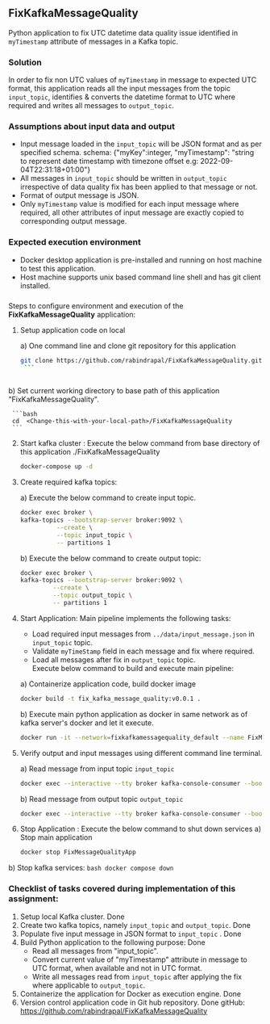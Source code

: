 ## FixKafkaMessageQuality
Python application to fix UTC datetime data quality issue identified in `myTimestamp` attribute of 
messages in a Kafka topic.

### Solution
  In order to fix non UTC values of `myTimestamp` in message to expected UTC format, this application reads all 
  the input messages from the topic `input_topic`, identifies & converts the datetime format to UTC where required
  and writes all messages to `output_topic`.

### Assumptions about input data and output
* Input message loaded in the `input_topic` will be JSON format and as per specified schema.
    schema: {"myKey":integer, "myTimestamp": "string to represent date timestamp with timezone 
              offset e.g: 2022-09-04T22:31:18+01:00"}
* All messages in `input_topic` should be written in `output_topic` irrespective of data quality fix has been 
  applied to that message or not.
* Format of output message is JSON. 
*  Only `myTimestamp` value is modified for each input message where required, all other attributes of input message
   are exactly copied to corresponding output message.
  
### Expected execution environment
* Docker desktop application is pre-installed and running on host machine to test this application.
* Host machine supports unix based command line shell and has git client installed.

###
Steps to configure environment and execution of the **FixKafkaMessageQuality** application:

1. Setup application code on local 
   
   a) One command line and clone git repository for this application
   
      ```bash
      git clone https://github.com/rabindrapal/FixKafkaMessageQuality.git
       ```
       
  b) Set current working directory to base path of this application "FixKafkaMessageQuality".
  
     ```bash
     cd  <Change-this-with-your-local-path>/FixKafkaMessageQuality
     ```

2. Start kafka cluster :
  Execute the below command from base directory of this application ./FixKafkaMessageQuality
    ```bash
    docker-compose up -d
   ```
3. Create required kafka topics: 
   
   a) Execute the below command to create input topic.
   
   ```bash
   docker exec broker \
   kafka-topics --bootstrap-server broker:9092 \
             --create \
             --topic input_topic \
             -- partitions 1
   ```
   b) Execute the below command to create output topic:
   
    ```bash
   docker exec broker \
   kafka-topics --bootstrap-server broker:9092 \
             --create \
             --topic output_topic \
             -- partitions 1
   ```
   
4. Start Application: Main pipeline implements the following tasks:
   * Load required input messages from `../data/input_message.json` in `input_topic` topic. 
   * Validate `myTimeStamp` field in each message and fix where required.
   * Load all messages after fix in `output_topic` topic.   
  Execute below command to build and execute main pipeline:

   a) Containerize application code, build docker image
      ```bash
      docker build -t fix_kafka_message_quality:v0.0.1 .
      ```
      
   b) Execute main python application as docker in same network as of kafka server's docker and let it execute.
   
      ```bash
      docker run -it --network=fixkafkamessagequality_default --name FixMessageQualityApp fix_kafka_message_quality:v0.0.1
      ```

5. Verify output and input messages using different command line terminal.

   a) Read message from input topic `input_topic`
   
    ```bash
    docker exec --interactive --tty broker kafka-console-consumer --bootstrap-server broker:9092  --topic input_topic --from-beginning
      ```
   b) Read message from output topic `output_topic`
   
      ```bash
      docker exec --interactive --tty broker kafka-console-consumer --bootstrap-server broker:9092  --topic output_topic --from-beginning
      ```
   
6. Stop Application : Execute the below command to shut down services
    a) Stop main application
    
    ```bash
    docker stop FixMessageQualityApp
    ```
 b) Stop kafka services:
    ```bash
    docker compose down
    ```

### Checklist of tasks covered during implementation of this assignment:

1. Setup local Kafka cluster. Done
2. Create two kafka topics, namely `input_topic` and `output_topic`. Done
3. Populate five input message in JSON format to `input_topic` . Done
4. Build Python application to the following purpose: Done
   *  Read all messages from "input_topic".
   *  Convert current value of "myTimestamp" attribute in message to UTC format,  when available and not in UTC format.
   *   Write all messages read from `input_topic` after applying the fix where applicable to `output_topic`.
5. Containerize the application for Docker as execution engine. Done
6. Version control application code in Git hub repository. Done
     gitHub: https://github.com/rabindrapal/FixKafkaMessageQuality




